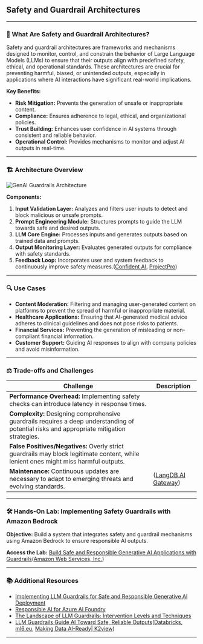 ## Safety and Guardrail Architectures

---

### 🧠 What Are Safety and Guardrail Architectures?

Safety and guardrail architectures are frameworks and mechanisms designed to monitor, control, and constrain the behavior of Large Language Models (LLMs) to ensure that their outputs align with predefined safety, ethical, and operational standards. These architectures are crucial for preventing harmful, biased, or unintended outputs, especially in applications where AI interactions have significant real-world implications.

**Key Benefits:**

* **Risk Mitigation:** Prevents the generation of unsafe or inappropriate content.
* **Compliance:** Ensures adherence to legal, ethical, and organizational policies.
* **Trust Building:** Enhances user confidence in AI systems through consistent and reliable behavior.
* **Operational Control:** Provides mechanisms to monitor and adjust AI outputs in real-time.

---

### 🏗️ Architecture Overview

![GenAI Guardrails Architecture](https://www.miquido.com/wp-content/uploads/2024/09/Generative-AI-Guardrails-700x475.png.webp)

**Components:**

1. **Input Validation Layer:** Analyzes and filters user inputs to detect and block malicious or unsafe prompts.
2. **Prompt Engineering Module:** Structures prompts to guide the LLM towards safe and desired outputs.
3. **LLM Core Engine:** Processes inputs and generates outputs based on trained data and prompts.
4. **Output Monitoring Layer:** Evaluates generated outputs for compliance with safety standards.
5. **Feedback Loop:** Incorporates user and system feedback to continuously improve safety measures.([Confident AI][3], [ProjectPro][2])

---

### 🔍 Use Cases

* **Content Moderation:** Filtering and managing user-generated content on platforms to prevent the spread of harmful or inappropriate material.
* **Healthcare Applications:** Ensuring that AI-generated medical advice adheres to clinical guidelines and does not pose risks to patients.
* **Financial Services:** Preventing the generation of misleading or non-compliant financial information.
* **Customer Support:** Guiding AI responses to align with company policies and avoid misinformation.

---

### ⚖️ Trade-offs and Challenges

| Challenge                                                                                                                                  | Description              |
| ------------------------------------------------------------------------------------------------------------------------------------------ | ------------------------ |
| **Performance Overhead:** Implementing safety checks can introduce latency in response times.                                              |                          |
| **Complexity:** Designing comprehensive guardrails requires a deep understanding of potential risks and appropriate mitigation strategies. |                          |
| **False Positives/Negatives:** Overly strict guardrails may block legitimate content, while lenient ones might miss harmful outputs.       |                          |
| **Maintenance:** Continuous updates are necessary to adapt to emerging threats and evolving standards.                                     | ([LangDB AI Gateway][4]) |

---

### 🛠️ Hands-On Lab: Implementing Safety Guardrails with Amazon Bedrock

**Objective:** Build a system that integrates safety and guardrail mechanisms using Amazon Bedrock to ensure responsible AI outputs.

**Access the Lab:** [Build Safe and Responsible Generative AI Applications with Guardrails](https://aws.amazon.com/blogs/machine-learning/build-safe-and-responsible-generative-ai-applications-with-guardrails/)([Amazon Web Services, Inc.][6])

---

### 📚 Additional Resources

* [Implementing LLM Guardrails for Safe and Responsible Generative AI Deployment](https://www.databricks.com/blog/implementing-llm-guardrails-safe-and-responsible-generative-ai-deployment-databricks)
* [Responsible AI for Azure AI Foundry](https://learn.microsoft.com/en-us/azure/ai-foundry/responsible-use-of-ai-overview)
* [The Landscape of LLM Guardrails: Intervention Levels and Techniques](https://www.ml6.eu/blogpost/the-landscape-of-llm-guardrails-intervention-levels-and-techniques)
* [LLM Guardrails Guide AI Toward Safe, Reliable Outputs](https://www.k2view.com/blog/llm-guardrails/)([Databricks][7], [ml6.eu][8], [Making Data AI-Ready| K2view][9])

---


[1]: https://www.datacamp.com/blog/llm-guardrails?utm_source=chatgpt.com "Top 20 LLM Guardrails With Examples - DataCamp"
[2]: https://www.projectpro.io/article/llm-architecture/1014?utm_source=chatgpt.com "LLM Architecture Explained: Exploring the Heart of Automation"
[3]: https://www.confident-ai.com/blog/llm-guardrails-the-ultimate-guide-to-safeguard-llm-systems?utm_source=chatgpt.com "LLM Guardrails for Data Leakage, Prompt Injection, and More"
[4]: https://langdb.ai/guardrails/?utm_source=chatgpt.com "Enterprise LLM Guardrails - LangDB.ai"
[5]: https://www.wired.com/story/deepseeks-ai-jailbreak-prompt-injection-attacks?utm_source=chatgpt.com "DeepSeek's Safety Guardrails Failed Every Test Researchers Threw at Its AI Chatbot"
[6]: https://aws.amazon.com/blogs/machine-learning/build-safe-and-responsible-generative-ai-applications-with-guardrails/?utm_source=chatgpt.com "Build safe and responsible generative AI applications with guardrails"
[7]: https://www.databricks.com/blog/implementing-llm-guardrails-safe-and-responsible-generative-ai-deployment-databricks?utm_source=chatgpt.com "Implementing LLM Guardrails for Safe and Responsible Generative ..."
[8]: https://www.ml6.eu/blogpost/the-landscape-of-llm-guardrails-intervention-levels-and-techniques?utm_source=chatgpt.com "The landscape of LLM guardrails: intervention levels and techniques"
[9]: https://www.k2view.com/blog/llm-guardrails/?utm_source=chatgpt.com "LLM Guardrails Guide AI Toward Safe, Reliable Outputs - K2view"
